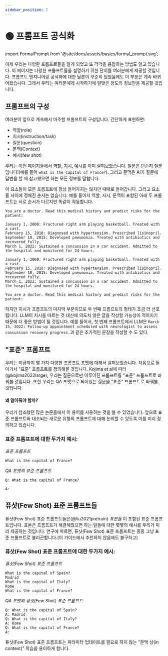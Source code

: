```yaml
---
sidebar_position: 7
---
```


# 🟢 프롬프트 공식화

import FormalPrompt from '@site/docs/assets/basics/formal_prompt.svg';

<div style={{textAlign: 'center'}}>
  <FormalPrompt style={{width:"800px",height:"300px",verticalAlign:"top"}}/>
</div>

이제 우리는 다양한 프롬프트들을 알게 되었고 또 각각을 융합하는 방법도 알고 있습니다. 이 페이지는 다양한 프롬프트들을 설명하기 위한 단어를 여러분에게 제공할 것입니다. 프롬프트 엔지니어링 공식화에 대한 담론이 꾸준히 있었음에도 이 부분은 계속 바뀌어왔습니다. 그래서 우리는 여러분에게 시작하기에 알맞은 정도의 정보만을 제공할 것입니다.

## 프롬프트의 구성

여러분이 앞으로 계속해서 마주할 프롬프트의 구성입니다. 간단하게 표현하면:

- 역할(role)
- 지시(instruction/task)
- 질문(question)
- 문맥(Context)
- 예시(few shot)

우리는 이전 페이지들에서 역할, 지시, 예시를 이미 살펴보았습니다. 질문은 단순히 질문입니다!(예를 들어 `what is the capital of France?`). 그리고 문맥은 AI가 질문에 답변을 할 때 참고했으면 하는 모든 정보를 말합니다.


이 요소들이 모든 프롬프트에 항상 들어가지는 않지만 때때로 들어갑니다. 그리고 요소들 사이에 정해진 순서는 없습니다. 예를 들어서 역할, 지시, 문맥이 포함된 아래 두 프롬프트는 서로 순서가 다르지만 똑같이 작동합니다.

```text
You are a doctor. Read this medical history and predict risks for the patient:

January 1, 2000: Fractured right arm playing basketball. Treated with a cast.
February 15, 2010: Diagnosed with hypertension. Prescribed lisinopril.
September 10, 2015: Developed pneumonia. Treated with antibiotics and recovered fully.
March 1, 2022: Sustained a concussion in a car accident. Admitted to the hospital and monitored for 24 hours.
```

```text
January 1, 2000: Fractured right arm playing basketball. Treated with a cast.
February 15, 2010: Diagnosed with hypertension. Prescribed lisinopril.
September 10, 2015: Developed pneumonia. Treated with antibiotics and recovered fully.
March 1, 2022: Sustained a concussion in a car accident. Admitted to the hospital and monitored for 24 hours.

You are a doctor. Read this medical history and predict risks for the patient:
```

하지만 지시가 프롬프트의 마지막 부분이므로 두 번째 프롬프트의 형태가 조금 더 선호됩니다. LLM이 지시를 따르는 것 대신에 의도치 않은 글을 작성할 가능성이 적어지기 때문에 더 좋은 방법이 될 것입니다. 예를 들어서, 첫 번째 프롬프트에서 LLM은 `March 15, 2022: Follow-up appointment scheduled with neurologist to assess concussion recovery progress.`과 같은 추가적인 문장을 작성할 수 도 있다.


## "표준" 프롬프트

우리는 지금까지 몇 가지 다양한 프롬프트 포맷에 대해서 살펴보았습니다. 처음으로 돌아가서 "표준" 프롬프트를 정의해볼 것입니다.
Kojima et al에 따라(@kojima2022large), 우리는 질문으로만 이루어진 프롬프트를 "표준" 프롬프트로 바꿔볼 것입니다.
또한 우리는 QA 포맷으로 되어있는 질문을 "표준" 프롬프트로 바꿔볼 것입니다.

#### 왜 알아둬야 할까?

우리가 참조했던 많은 논문들에서 이 용어를 사용하는 것을 볼 수 있었습니다.
앞으로 표준 프롬프트와 대조되는 새로운 유형의 프롬프트에 대해 논의할 수 있도록 이를 미리 정의하고 있습니다.

### 표준 프롬프트에 대한 두가지 예시:


_표준 프롬프트_
```
What is the capital of France?
```

_QA 포맷의 표준 프롬프트_
```
Q: What is the capital of France?

A:
```

## 퓨샷(Few Shot) 표준 프롬프트들

퓨샷(Few Shot) 표준 프롬프트들은(@liu2021pretrain) _표본들_ 이 포함된 표준 프롬프트입니다.
표본은 프롬프트가 해결해줬으면 하는 일들에 대한 몇몇의 예시를 우리가 미리 제공하는 것입니다.
연구에 따르면, 퓨샷(Few Shot) 표준 프롬프트는 종종 그냥 표준 프롬프트로 불리곤합니다.(이 가이드에서 추천하지 않음에도 불구하고)

### 퓨삿(Few Shot) 표준 프롬프트에 대한 두가지 예시:

_퓨삿(Few Shot) 표준 프롬프트_

```
What is the capital of Spain?
Madrid
What is the capital of Italy?
Rome
What is the capital of France?
```

_QA 포맷의 퓨삿(Few Shot) 표준 프롬프트_
```
Q: What is the capital of Spain?
A: Madrid
Q: What is the capital of Italy?
A: Rome
Q: What is the capital of France?
A:
```

퓨삿(Few Shot) 표준 프롬프트는 파라미터 업데이트를 필요로 하지 않는 "문맥 상(in context)" 학습을 용이하게 합니다.